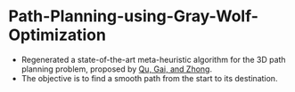 # Path-Planning-using-Gray-Wolf-Optimization
* Regenerated a state-of-the-art meta-heuristic algorithm for the 3D path planning problem, proposed by [Qu, Gai, and Zhong](https://www.sciencedirect.com/science/article/abs/pii/S0950705120300356).
* The objective is to find a smooth path from the start to its destination.
